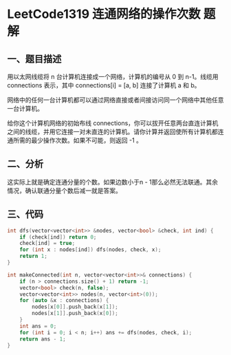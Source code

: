 # LeetCode1319 连通网络的操作次数 题解

## 一、题目描述

用以太网线缆将 n 台计算机连接成一个网络，计算机的编号从 0 到 n-1。线缆用 connections 表示，其中 connections[i] = [a, b] 连接了计算机 a 和 b。

网络中的任何一台计算机都可以通过网络直接或者间接访问同一个网络中其他任意一台计算机。

给你这个计算机网络的初始布线 connections，你可以拔开任意两台直连计算机之间的线缆，并用它连接一对未直连的计算机。请你计算并返回使所有计算机都连通所需的最少操作次数。如果不可能，则返回 -1 。 



## 二、分析

这实际上就是确定连通分量的个数。如果边数小于n - 1那么必然无法联通。其余情况，确认联通分量个数后减一就是答案。



## 三、代码

```c++
int dfs(vector<vector<int>> &nodes, vector<bool> &check, int ind) {
    if (check[ind]) return 0;
    check[ind] = true;
    for (int x : nodes[ind]) dfs(nodes, check, x);
    return 1;
}

int makeConnected(int n, vector<vector<int>>& connections) {
    if (n > connections.size() + 1) return -1;
    vector<bool> check(n, false);
    vector<vector<int>> nodes(n, vector<int>(0));
    for (auto &x : connections) {
        nodes[x[0]].push_back(x[1]);
        nodes[x[1]].push_back(x[0]);
    }
    int ans = 0;
    for (int i = 0; i < n; i++) ans += dfs(nodes, check, i);
    return ans - 1;
}
```

